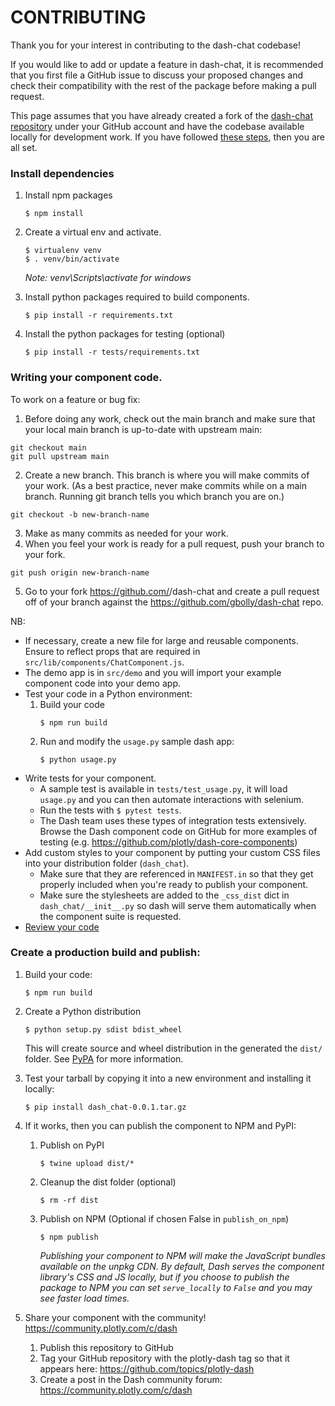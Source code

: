 # CONTRIBUTING

Thank you for your interest in contributing to the dash-chat codebase!

If you would like to add or update a feature in dash-chat, it is recommended that you first file a GitHub issue to discuss your proposed changes and check their compatibility with the rest of the package before making a pull request.

This page assumes that you have already created a fork of the [dash-chat repository](https://github.com/gbolly/dash-chat) under your GitHub account and have the codebase available locally for development work. If you have followed [these steps](#install-dependencies), then you are all set.

### Install dependencies

1. Install npm packages
    ```
    $ npm install
    ```
2. Create a virtual env and activate.
    ```
    $ virtualenv venv
    $ . venv/bin/activate
    ```
    _Note: venv\Scripts\activate for windows_

3. Install python packages required to build components.
    ```
    $ pip install -r requirements.txt
    ```
4. Install the python packages for testing (optional)
    ```
    $ pip install -r tests/requirements.txt
    ```

### Writing your component code.
To work on a feature or bug fix:
1. Before doing any work, check out the main branch and make sure that your local main branch is up-to-date with upstream main:
```
git checkout main
git pull upstream main
```
2. Create a new branch. This branch is where you will make commits of your work. (As a best practice, never make commits while on a main branch. Running git branch tells you which branch you are on.)
```
git checkout -b new-branch-name
```
3. Make as many commits as needed for your work.
4. When you feel your work is ready for a pull request, push your branch to your fork.
```
git push origin new-branch-name
```
5. Go to your fork https://github.com/<your-github-username>/dash-chat and create a pull request off of your branch against the https://github.com/gbolly/dash-chat repo.

NB:
- If necessary, create a new file for large and reusable components. Ensure to reflect props that are required in `src/lib/components/ChatComponent.js`. 
- The demo app is in `src/demo` and you will import your example component code into your demo app.
- Test your code in a Python environment:
    1. Build your code
        ```
        $ npm run build
        ```
    2. Run and modify the `usage.py` sample dash app:
        ```
        $ python usage.py
        ```
- Write tests for your component.
    - A sample test is available in `tests/test_usage.py`, it will load `usage.py` and you can then automate interactions with selenium.
    - Run the tests with `$ pytest tests`.
    - The Dash team uses these types of integration tests extensively. Browse the Dash component code on GitHub for more examples of testing (e.g. https://github.com/plotly/dash-core-components)
- Add custom styles to your component by putting your custom CSS files into your distribution folder (`dash_chat`).
    - Make sure that they are referenced in `MANIFEST.in` so that they get properly included when you're ready to publish your component.
    - Make sure the stylesheets are added to the `_css_dist` dict in `dash_chat/__init__.py` so dash will serve them automatically when the component suite is requested.
- [Review your code](./review_checklist.md)

### Create a production build and publish:

1. Build your code:
    ```
    $ npm run build
    ```
2. Create a Python distribution
    ```
    $ python setup.py sdist bdist_wheel
    ```
    This will create source and wheel distribution in the generated the `dist/` folder.
    See [PyPA](https://packaging.python.org/guides/distributing-packages-using-setuptools/#packaging-your-project)
    for more information.

3. Test your tarball by copying it into a new environment and installing it locally:
    ```
    $ pip install dash_chat-0.0.1.tar.gz
    ```

4. If it works, then you can publish the component to NPM and PyPI:
    1. Publish on PyPI
        ```
        $ twine upload dist/*
        ```
    2. Cleanup the dist folder (optional)
        ```
        $ rm -rf dist
        ```
    3. Publish on NPM (Optional if chosen False in `publish_on_npm`)
        ```
        $ npm publish
        ```
        _Publishing your component to NPM will make the JavaScript bundles available on the unpkg CDN. By default, Dash serves the component library's CSS and JS locally, but if you choose to publish the package to NPM you can set `serve_locally` to `False` and you may see faster load times._

5. Share your component with the community! https://community.plotly.com/c/dash
    1. Publish this repository to GitHub
    2. Tag your GitHub repository with the plotly-dash tag so that it appears here: https://github.com/topics/plotly-dash
    3. Create a post in the Dash community forum: https://community.plotly.com/c/dash